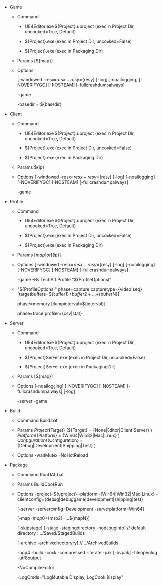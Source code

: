 - Game
	- Command
		- UE4Editor.exe ${Project}.uproject (exec in Project Dir, uncooked=True, Default)
		- ${Project}.exe					(exec in Project Dir, uncooked=False)

		- ${Project}.exe					(exec in Packaging Dir)

	- Params
		[${map}]

	- Options

		[-windowed -resx=${resx} -resy=${resy}
		[-log]
		[-noailogging] 
		[-NOVERIFYGC] 
		[-NOSTEAM]
		[-fullcrashdumpalways]

		-game

		-basedir = ${basedir}

- Client
	- Command
		- UE4Editor.exe ${Project}.uproject (exec in Project Dir, uncooked=True, Default)
		- ${Project}.exe					(exec in Project Dir, uncooked=False)

		- ${Project}.exe					(exec in Packaging Dir)

	- Params
		${ip} 

	- Options
		[-windowed -resx=${resx} -resy=${resy}
		[-log]
		[-noailogging] 
		[-NOVERIFYGC] 
		[-NOSTEAM]
		[-fullcrashdumpalways]

		-game


- Profile
	- Command
		- UE4Editor.exe ${Project}.uproject (exec in Project Dir, uncooked=True, Default)
		- ${Project}.exe 					(exec in Project Dir, uncooked=False)

		- ${Project}.exe					(exec in Packaging Dir)

	- Params
		[${map}] or [${ip}]

	- Options
		[-windowed -resx=${resx} -resy=${resy}
		[-log]
		[-noailogging] 
		[-NOVERIFYGC] 
		[-NOSTEAM]
		[-fullcrashdumpalways]

		-game
		-Bv.TechArt.Profile "${ProfileOptions}"

	- "${ProfileOptions}"
		phase=capture
		capturetype={video|seq}
		[targetbuffers=${buffer1}+${buffer2}+...+${bufferN}]

		phase=memory
		[dumpinterval=${interval}]

		phase=trace
		profiler={csv|stat}


- Server
	- Command
		- UE4Editor.exe ${Project}.uproject (exec in Project Dir, uncooked=True, Default)
		- ${Project}Server.exe				(exec in Project Dir, uncooked=False)

		- ${Project}Server.exe				(exec in Packaging Dir)
	- Params
		[${map}]

	- Options
		[-noailogging] 
		[-NOVERIFYGC] 
		[-NOSTEAM]
		[-fullcrashdumpalways]
		[-log]

		-server
		-game 

- Build
	- Command
		Build.bat

	- Params
		${Project}${Target}	(${Target} 			= {None|Editor|Client|Server}		)
		${Platform}			(${Platform} 		= {Win64|Win32|Mac|Linux}			)		
		${Configuration}	(${Configuration} 	= {Debug|Development|Shipping|Test}	)

	- Options
		-waitMutex
		-NoHotReload

		

- Package
	- Command
		RunUAT.bat

	- Params
		BuildCookRun

	- Options
		-project=${uproject}
		-platform={Win64|Win32|Mac|Linux}
		-clientconfig={debug|debuggame|development|shipping|test}

		[-server -serverconfig=Development -serverplatform=Win64]

		[-map=${map0}+${map2}+...${mapN}]

		[-skipstage]
		[-stage -stagingdirectory -nodebuginfo] // default directory : ../Saved/StagedBuilds

		[-archive -archivedirectoryry] // ../ArchivedBuilds

		-nop4
		-build 
		-cook 
		-compressed 
		-iterate 
		-pak
		[-bvpak]
		-fileopenlog
		-utf8output 

		-NoCompileEditor 

		-LogCmds="LogMutable Display, LogCook Display"	
